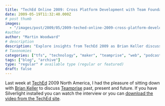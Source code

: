 ```yaml
---
title: "TechEd Online 2009: Cross Platform Development with Team Foundation Server and Teamprise"
date: 2009-05-19T11:32:40.000Z
# post thumb
images:
  - "/images/post/2009/05/2009-teched-online-2009-cross-platform-development-with-team-foundation-server-and-teamprise.jpg"
#author
author: "Martin Woodward"
# description
description: "Explore insights from TechEd 2009 as Brian Keller discusses Teamprise's evolution and its role in cross-platform development with Team."
# Taxonomies
categories: ["tfs", "technology", "maker", "teamprise", "web", "podcast"]
tags: ["blog", "archive"]
type: "regular" # available type (regular or featured)
draft: false
---
```

Last week at [TechEd](http://www.msteched.com/) 2009 North America, I had the pleasure of sitting down with [Brian Keller](http://blogs.msdn.com/briankel/) to discuss [Teamprise](http://www.teamprise.com) past, present and future. If you have Silverlight installed you can watch the interview or you can [download the video from the TechEd site](http://www.msteched.com/online/view.aspx?tid=8c5c757d-1336-4644-b1b1-b36cc148e6b0).  

[](http://www.msteched.com/online/view.aspx?tid=8c5c757d-1336-4644-b1b1-b36cc148e6b0)